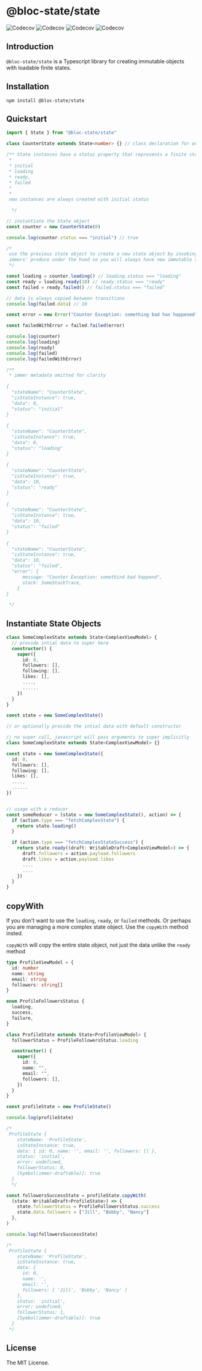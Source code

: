 # @bloc-state/state

![Codecov](https://badgen.net/npm/v/@bloc-state/state?color=black)
![Codecov](https://badgen.net/bundlephobia/minzip/@bloc-state/state?color=black)
![Codecov](https://badgen.net/codecov/c/github/bloc-state/state?color=black)
![Codecov](https://badgen.net/npm/license/@bloc-state/state?color=black)

## Introduction

`@bloc-state/state` is a Typescript library for creating immutable objects with loadable finite states.

## Installation

```
npm install @bloc-state/state
```

## Quickstart

```typescript
import { State } from "@bloc-state/state"

class CounterState extends State<number> {} // class declaration for our state

/** State instances have a status property that represents a finite state it can be in
 * 
 * initial
 * loading 
 * ready, 
 * failed
 * 
 * 
 new instances are always created with initial status

  */

// instantiate the State object
const counter = new CounterState(0)

console.log(counter.status === "initial") // true

/*
 use the previous state object to create a new state object by invoking their factory methods, each method uses 
 immers' produce under the hood so you will always have new immutable state objects
 */

const loading = counter.loading() // loading.status === "loading"
const ready = loading.ready(10) // ready.status === "ready"
const failed = ready.failed() // failed.status === "failed"

// data is always copied between transitions
console.log(failed.data) // 10

const error = new Error("Counter Exception: something bad has happened")

const failedWithError = failed.failed(error)

console.log(counter)
console.log(loading)
console.log(ready)
console.log(failed)
console.log(failedWithError)

/**
 * immer metadata omitted for clarity
 
{
  "stateName": "CounterState",
  "isStateInstance": true,
  "data": 0,
  "status": "initial"
}
  
{
  "stateName": "CounterState",
  "isStateInstance": true,
  "data": 0,
  "status": "loading"
}
 
{
  "stateName": "CounterState",
  "isStateInstance": true,
  "data": 10,
  "status": "ready"
}
  
{
  "stateName": "CounterState",
  "isStateInstance": true,
  "data": 10,
  "status": "failed"
} 
  
{
  "stateName": "CounterState",
  "isStateInstance": true,
  "data": 10,
  "status": "failed",
  "error": {
	  message: "Counter Exception: somethind bad happend",
	  stack: SomeStackTrace,
	}
}

 */
```

## Instantiate State Objects

```ts
class SomeComplexState extends State<ComplexViewModel> {
  // provide intial data to super here
  constructor() {
    super({
      id: 0,
      followers: [],
      following: [],
      likes: [],
      ....,
      ......
    })
  }
}

const state = new SomeComplexState()

// or optionally provide the intial data with default constructor

// no super call, javascript will pass arguments to super implicitly
class SomeComplexState extends State<ComplexViewModel> {}

const state = new SomeComplexState({
  id: 0,
  followers: [],
  following: [],
  likes: [],
  ....,
  ......
})


// usage with a reducer
const someReducer = (state = new SomeComplexState(), action) => {
  if (action.type === "fetchComplexState") {
    return state.loading()
  }

  if (action.type === "fetchComplexStateSuccess") {
    return state.ready((draft: WritableDraft<ComplexViewModel>) => {
      draft.followers = action.payload.followers
      draft.likes = action.payload.likes
      ....
      ....
    })
  }
}

```

## copyWith

If you don't want to use the `loading`, `ready`, or `failed` methods. Or perhaps you are managing a more complex state object.
Use the `copyWith` method insted.

`copyWith` will copy the entire state object, not just the data unlike the `ready` method

```ts
type ProfileViewModel = {
  id: number
  name: string
  email: string
  followers: string[]
}

enum ProfileFollowersStatus {
  loading,
  success,
  failure,
}

class ProfileState extends State<ProfileViewModel> {
  followerStatus = ProfileFollowersStatus.loading

  constructor() {
    super({
      id: 0,
      name: "",
      email: "",
      followers: [],
    })
  }
}

const profileState = new ProfileState()

console.log(profileState)

/* 
 ProfileState {
    stateName: 'ProfileState',
    isStateInstance: true,
    data: { id: 0, name: '', email: '', followers: [] },
    status: 'initial',
    error: undefined,
    followerStatus: 0,
    [Symbol(immer-draftable)]: true
  }
  */

const followersSuccessState = profileState.copyWith(
  (state: WritableDraft<ProfileState>) => {
    state.followerStatus = ProfileFollowersStatus.success
    state.data.followers = ["Jill", "Bobby", "Nancy"]
  },
)

console.log(followersSuccessState)

/*
 ProfileState {
    stateName: 'ProfileState',
    isStateInstance: true,
    data: {
      id: 0,
      name: '',
      email: '',
      followers: [ 'Jill', 'Bobby', 'Nancy' ]
    },
    status: 'initial',
    error: undefined,
    followerStatus: 1,
    [Symbol(immer-draftable)]: true
  }
 */
```

## License

The MIT License.
